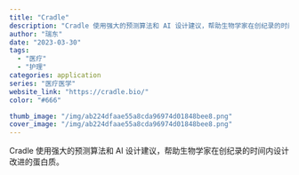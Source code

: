 ```yaml
---
title: "Cradle"
description: "Cradle 使用强大的预测算法和 AI 设计建议，帮助生物学家在创纪录的时间内设计改进的蛋白质。"
author: "瑞东"
date: "2023-03-30"
tags:
  - "医疗"
  - "护理"
categories: application
series: "医疗医学"
website_link: "https://cradle.bio/"
color: "#666"

thumb_image: "/img/ab224dfaae55a8cda96974d01848bee8.png"
cover_image: "/img/ab224dfaae55a8cda96974d01848bee8.png"
---
```


Cradle 使用强大的预测算法和 AI 设计建议，帮助生物学家在创纪录的时间内设计改进的蛋白质。
